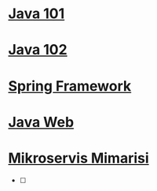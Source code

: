 # [Java 101](java-101/)

# [Java 102](java-102/)

# [Spring Framework](spring-framework/)

# [Java Web](java-web/)

# [Mikroservis Mimarisi](mikroservis-mimarisi/)

- [ ] 